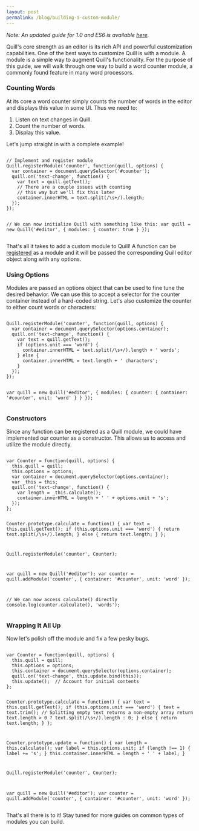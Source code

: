 ```yaml
---
layout: post
permalink: /blog/building-a-custom-module/
---
```


*Note: An updated guide for 1.0 and ES6 is available [here](/guides/building-a-custom-module/).*

Quill's core strength as an editor is its rich API and powerful customization capabilities. One of the best ways to customize Quill is with a module. A module is a simple way to augment Quill's functionality. For the purpose of this guide, we will walk through one way to build a word counter module, a commonly found feature in many word processors.

### Counting Words

At its core a word counter simply counts the number of words in the editor and displays this value in some UI. Thus we need to:

1. Listen on text changes in Quill.
1. Count the number of words.
1. Display this value.

Let's jump straight in with a complete example!

<!-- more -->

<div data-height="406" data-theme-id="23270" data-slug-hash="qkniF" data-default-tab="js" class='codepen'><pre><code>
// Implement and register module
Quill.registerModule('counter', function(quill, options) {
  var container = document.querySelector('#counter');
  quill.on('text-change', function() {
    var text = quill.getText();
    // There are a couple issues with counting
    // this way but we'll fix this later
    container.innerHTML = text.split(/\s+/).length;
  });
});

// We can now initialize Quill with something like this:
var quill = new Quill('#editor', {
  modules: {
    counter: true
  }
});
</code></pre></div>

That's all it takes to add a custom module to Quill! A function can be [registered](/docs/api/#quillregistermodule/) as a module and it will be passed the corresponding Quill editor object along with any options.

### Using Options

Modules are passed an options object that can be used to fine tune the desired behavior. We can use this to accept a selector for the counter container instead of a hard-coded string. Let's also customize the counter to either count words or characters:

<div data-height="466" data-theme-id="23270" data-slug-hash="eKIBb" data-default-tab="js" class='codepen'><pre><code>
Quill.registerModule('counter', function(quill, options) {
  var container = document.querySelector(options.container);
  quill.on('text-change', function() {
    var text = quill.getText();
    if (options.unit === 'word') {
      container.innerHTML = text.split(/\s+/).length + ' words';
    } else {
      container.innerHTML = text.length + ' characters';
    }
  });
});

var quill = new Quill('#editor', {
  modules: {
    counter: {
      container: '#counter',
      unit: 'word'
    }
  }
});
</code></pre></div>

### Constructors

Since any function can be registered as a Quill module, we could have implemented our counter as a constructor. This allows us to access and utilize the module directly.

<div data-height="666" data-theme-id="23270" data-slug-hash="zCIur" data-default-tab="js" class='codepen'><pre><code>
var Counter = function(quill, options) {
  this.quill = quill;
  this.options = options;
  var container = document.querySelector(options.container);
  var _this = this;
  quill.on('text-change', function() {
    var length = _this.calculate();
    container.innerHTML = length + ' ' + options.unit + 's';
  });
};

Counter.prototype.calculate = function() {
  var text = this.quill.getText();
  if (this.options.unit === 'word') {
    return text.split(/\s+/).length;
  } else {
    return text.length;
  }
};

Quill.registerModule('counter', Counter);

var quill = new Quill('#editor');
var counter = quill.addModule('counter', {
  container: '#counter',
  unit: 'word'
});

// We can now access calculate() directly
console.log(counter.calculate(), 'words');
</code></pre></div>

### Wrapping It All Up

Now let's polish off the module and fix a few pesky bugs.

<div data-height="766" data-theme-id="23270" data-slug-hash="wxtvI" data-default-tab="js" class='codepen'><pre><code>
var Counter = function(quill, options) {
  this.quill = quill;
  this.options = options;
  this.container = document.querySelector(options.container);
  quill.on('text-change', this.update.bind(this));
  this.update();  // Account for initial contents
};

Counter.prototype.calculate = function() {
  var text = this.quill.getText();
  if (this.options.unit === 'word') {
    text = text.trim();
    // Splitting empty text returns a non-empty array
    return text.length > 0 ? text.split(/\s+/).length : 0;
  } else {
    return text.length;
  }
};

Counter.prototype.update = function() {
  var length = this.calculate();
  var label = this.options.unit;
  if (length !== 1) {
    label += 's';
  }
  this.container.innerHTML = length + ' ' + label;
}

Quill.registerModule('counter', Counter);

var quill = new Quill('#editor');
var counter = quill.addModule('counter', {
  container: '#counter',
  unit: 'word'
});
</code></pre></div>

That's all there is to it! Stay tuned for more guides on common types of modules you can build.

<!-- script -->
<script src="//codepen.io/assets/embed/ei.js" type="text/javascript"></script>
<!-- script -->
